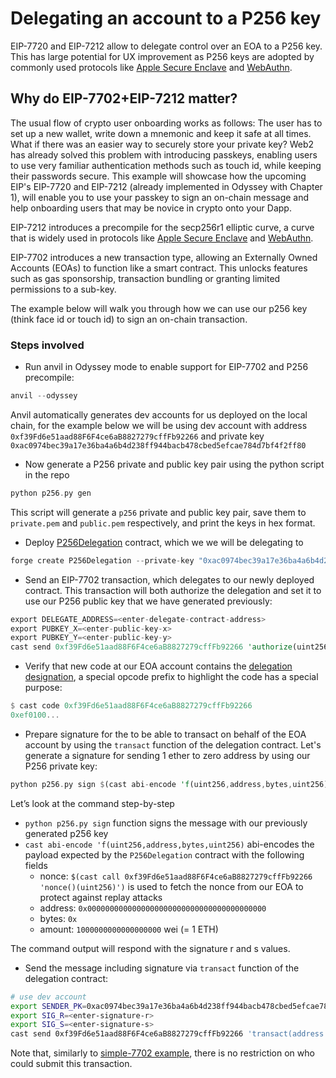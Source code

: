 # Delegating an account to a P256 key

EIP-7720 and EIP-7212 allow to delegate control over an EOA to a P256 key. This has large potential for UX improvement as P256 keys are adopted by commonly used protocols like [Apple Secure Enclave](https://support.apple.com/en-au/guide/security/sec59b0b31ff/web) and [WebAuthn](https://webauthn.io). 

## Why do EIP-7702+EIP-7212 matter?
The usual flow of crypto user onboarding works as follows: The user has to set up a new wallet, write down a mnemonic and keep it safe at all times. What if there was an easier way to securely store your private key? Web2 has already solved this problem with introducing passkeys, enabling users to use very familiar authentication methods such as touch id, while keeping their passwords secure. This example will showcase how the upcoming EIP's EIP-7720 and EIP-7212 (already implemented in Odyssey with Chapter 1), will enable you to use your passkey to sign an on-chain message and help onboarding users that may be novice in crypto onto your Dapp.

EIP-7212 introduces a precompile for the secp256r1 elliptic curve, a curve that is widely used in protocols like [Apple Secure Enclave](https://support.apple.com/en-au/guide/security/sec59b0b31ff/web) and [WebAuthn](https://webauthn.io). 

EIP-7702 introduces a new transaction type, allowing an Externally Owned Accounts (EOAs) to function like a smart contract. This unlocks features such as gas sponsorship, transaction bundling or granting limited permissions to a sub-key.

The example below will walk you through how we can use our p256 key (think face id or touch id) to sign an on-chain transaction.

### Steps involved

- Run anvil in Odyssey mode to enable support for EIP-7702 and P256 precompile:

```rust
anvil --odyssey
```

Anvil automatically generates dev accounts for us deployed on the local chain, for the example below we will be using dev account with address `0xf39Fd6e51aad88F6F4ce6aB8827279cffFb92266` and private key `0xac0974bec39a17e36ba4a6b4d238ff944bacb478cbed5efcae784d7bf4f2ff80` 

- Now generate a P256 private and public key pair using the python script in the repo

```rust
python p256.py gen
```

This script will generate a `p256` private and public key pair, save them to `private.pem` and `public.pem` respectively, and print the keys in hex format.

- Deploy [P256Delegation](src/P256Delegation.sol) contract, which we we will be delegating to

```rust
forge create P256Delegation --private-key "0xac0974bec39a17e36ba4a6b4d238ff944bacb478cbed5efcae784d7bf4f2ff80"
```

- Send an EIP-7702 transaction, which delegates to our newly deployed contract. This transaction will both authorize the delegation and set it to use our P256 public key that we have generated previously:

```rust
export DELEGATE_ADDRESS=<enter-delegate-contract-address>
export PUBKEY_X=<enter-public-key-x>
export PUBKEY_Y=<enter-public-key-y>
cast send 0xf39Fd6e51aad88F6F4ce6aB8827279cffFb92266 'authorize(uint256,uint256)' $PUBKEY_X $PUBKEY_Y --auth $DELEGATE_ADDRESS --private-key 0xac0974bec39a17e36ba4a6b4d238ff944bacb478cbed5efcae784d7bf4f2ff80
```

- Verify that new code at our EOA account contains the [delegation designation](https://github.com/ethereum/EIPs/blob/master/EIPS/eip-7702.md#delegation-designation), a special opcode prefix to highlight the code has a special purpose:

```rust
$ cast code 0xf39Fd6e51aad88F6F4ce6aB8827279cffFb92266
0xef0100...
```

- Prepare signature for the to be able to transact on behalf of the EOA account by using the `transact` function of the delegation contract. Let's generate a signature for sending 1 ether to zero address by using our P256 private key:

```rust
python p256.py sign $(cast abi-encode 'f(uint256,address,bytes,uint256)' $(cast call 0xf39Fd6e51aad88F6F4ce6aB8827279cffFb92266 'nonce()(uint256)') '0x0000000000000000000000000000000000000000' '0x' '1000000000000000000')
```

Let’s look at the command step-by-step 

- `python p256.py sign` function signs the message with our previously generated p256 key
- `cast abi-encode 'f(uint256,address,bytes,uint256)` abi-encodes the payload expected by the `P256Delegation` contract with the following fields
    - nonce: `$(cast call 0xf39Fd6e51aad88F6F4ce6aB8827279cffFb92266 'nonce()(uint256)')` is used to fetch the nonce from our EOA to protect against replay attacks
    - address: `0x0000000000000000000000000000000000000000`
    - bytes: `0x`
    - amount: `1000000000000000000` wei (= 1 ETH)

The command output will respond with the signature r and s values. 

- Send the message including signature via `transact` function of the delegation contract:

```bash
# use dev account
export SENDER_PK=0xac0974bec39a17e36ba4a6b4d238ff944bacb478cbed5efcae784d7bf4f2ff80
export SIG_R=<enter-signature-r>
export SIG_S=<enter-signature-s>
cast send 0xf39Fd6e51aad88F6F4ce6aB8827279cffFb92266 'transact(address to,bytes data,uint256 value,bytes32 r,bytes32 s)' '0x0000000000000000000000000000000000000000' '0x' '1000000000000000000' $SIG_R $SIG_S --private-key $SENDER_PK
```

Note that, similarly to [simple-7702 example](../simple-7702), there is no restriction on who could submit this transaction.